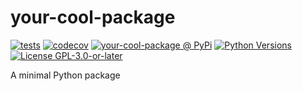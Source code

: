 # your-cool-package

[![tests](https://github.com/john-doh/your_cool_package/actions/workflows/tests.yml/badge.svg?branch=main)](https://github.com/john-doh/your_cool_package/actions/workflows/tests.yml)
[![codecov](https://codecov.io/github/john-doh/your_cool_package/branch/main/graph/badge.svg)](https://app.codecov.io/github/john-doh/your_cool_package)
[![your-cool-package @ PyPi](https://img.shields.io/pypi/v/your-cool-package?label=your-cool-package%20%40%20PyPi)](https://pypi.org/project/your-cool-package/)
[![Python Versions](https://img.shields.io/pypi/pyversions/your-cool-package)](https://github.com/john-doh/your_cool_package/blob/main/pyproject.toml)
[![License GPL-3.0-or-later](https://img.shields.io/pypi/l/your-cool-package)](https://github.com/john-doh/your_cool_package/blob/main/LICENSE)

A minimal Python package
